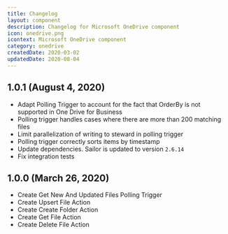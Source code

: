 ```yaml
---
title: Changelog
layout: component
description: Changelog for Microsoft OneDrive component
icon: onedrive.png
icontext: Microsoft OneDrive component
category: onedrive
createdDate: 2020-03-02
updatedDate: 2020-08-04
---
```


## 1.0.1 (August 4, 2020)

* Adapt Polling Trigger to account for the fact that OrderBy is not supported in One Drive for Business
* Polling trigger handles cases where there are more than 200 matching files
* Limit parallelization of writing to steward in polling trigger
* Polling trigger correctly sorts items by timestamp
* Update dependencies. Sailor is updated to version `2.6.14`
* Fix integration tests

## 1.0.0 (March 26, 2020)

* Create Get New And Updated Files Polling Trigger
* Create Upsert File Action
* Create Create Folder Action
* Create Get File Action
* Create Delete File Action
